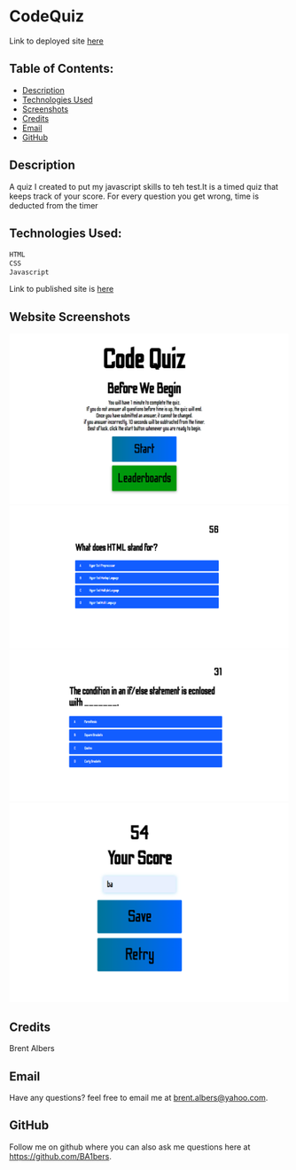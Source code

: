 # CodeQuiz

Link to deployed site [here](https://brent-albers-portfolio.herokuapp.com/)

## Table of Contents:
  * [Description](#description)
  * [Technologies Used](#technologiesUsed)
  * [Screenshots](#screenshots)
  * [Credits](#credits)
  * [Email](#email)
  * [GitHub](#github)


## Description 

A quiz I created to put my javascript skills to teh test.It is a timed quiz that keeps track of your score. For every question you get wrong, time is deducted from the timer

## Technologies Used:
    HTML
    CSS
    Javascript

Link to published site is [here](https://ba1bers.github.io/CodeQuiz/)

## Website Screenshots
![Home](./assets/screenshots/quizhome.PNG)
![Question1](./assets/screenshots/quizquestion.PNG)
![Question2](./assets/screenshots/quizquestion2.PNG)
![Score](./assets/screenshots/score.PNG)

## Credits

Brent Albers

## Email
Have any questions? feel free to email me at brent.albers@yahoo.com. 

## GitHub
Follow me on github where you can also ask me questions here at https://github.com/BA1bers.
